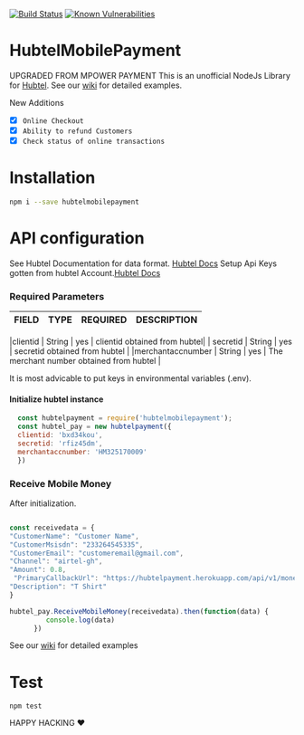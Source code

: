 
[![Build Status](https://travis-ci.org/banphlet/HubtelMobilePayment.svg?branch=master)](https://travis-ci.org/banphlet/HubtelMobilePayment) [![Known Vulnerabilities](https://snyk.io/test/github/banphlet/hubtelmobilepayment/badge.svg)](https://snyk.io/test/github/banphlet/hubtelmobilepayment)

# HubtelMobilePayment
UPGRADED FROM MPOWER PAYMENT
This is an unofficial NodeJs Library for [Hubtel](https://developers.hubtel.com).
See our [wiki](https://github.com/banphlet/HubtelMobilePayment/wiki) for detailed examples.



New Additions
- [X] `Online Checkout`
- [X] `Ability to refund Customers`
- [X] `Check status of online transactions`

# Installation
```sh
npm i --save hubtelmobilepayment
```
# API configuration
  See Hubtel Documentation for data format. [Hubtel Docs](https://developers.hubtel.com/documentations/merchant-account-api) 
Setup Api Keys gotten from hubtel Account.[Hubtel Docs](https://developers.hubtel.com/docs/getting-started-with-payments)


### Required Parameters
|  FIELD   |    TYPE     | REQUIRED    |  DESCRIPTION              |
|----------|-------------|-------------|---------------------------|

|clientid  |    String   |     yes     |  clientid obtained from hubtel|
| secretid | String | yes | secretid obtained from hubtel |
|merchantaccnumber | String | yes | The merchant number obtained from hubtel |

 It is most advicable to put keys in environmental variables (.env).


#### Initialize hubtel instance
```javascript
  const hubtelpayment = require('hubtelmobilepayment');
  const hubtel_pay = new hubtelpayment({
  clientid: 'bxd34kou',
  secretid: 'rfiz45dm',
  merchantaccnumber: 'HM325170009'
  }) 
  ```

 ### Receive Mobile Money
 
  After initialization.

  ```javascript

const receivedata = {
  "CustomerName": "Customer Name",
  "CustomerMsisdn": "233264545335",
  "CustomerEmail": "customeremail@gmail.com",
  "Channel": "airtel-gh",
  "Amount": 0.8,
   "PrimaryCallbackUrl": "https://hubtelpayment.herokuapp.com/api/v1/moneycallback",  /////example callback 
  "Description": "T Shirt"
} 

 hubtel_pay.ReceiveMobileMoney(receivedata).then(function(data) {
           console.log(data)
        })
 ```


See our [wiki](https://github.com/banphlet/HubtelMobilePayment/wiki) for detailed examples


# Test
`npm test`

HAPPY HACKING ❤ 
